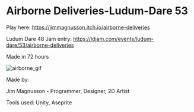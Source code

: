 # Airborne Deliveries-Ludum-Dare 53
Play here: https://jimmagnusson.itch.io/airborne-deliveries

Ludum Dare 48 Jam entry: https://ldjam.com/events/ludum-dare/53/airborne-deliveries

Made in 72 hours

![airborne_gif](https://github.com/JimMagnusson/Airborne-Deliveries-Ludum-Dare-53/assets/50302387/b5cd8ba3-8d40-41fe-8c76-1e05d6615361)

Made by: 

Jim Magnusson - Programmer, Designer, 2D Artist

Tools used:
Unity, Aseprite

